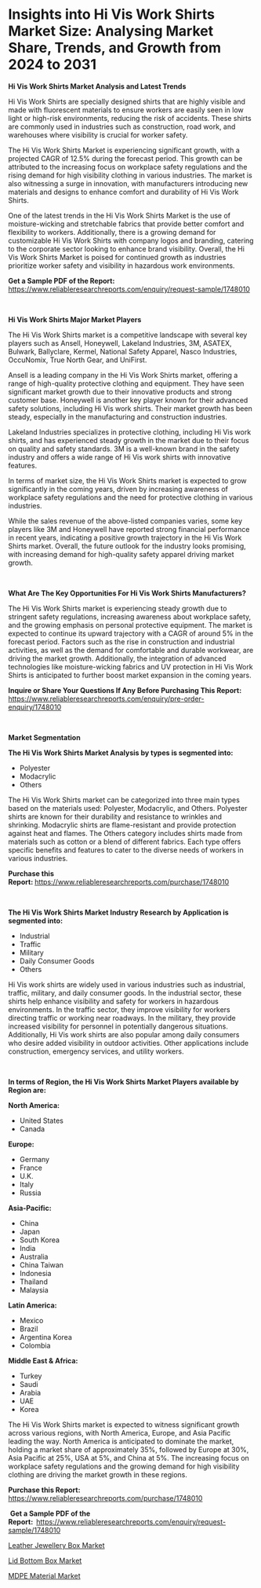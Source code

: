 <p><h1>Insights into Hi Vis Work Shirts Market Size: Analysing Market Share, Trends, and Growth from 2024 to 2031</h1></p><p><strong>Hi Vis Work Shirts Market Analysis and Latest Trends</strong></p>
<p><p>Hi Vis Work Shirts are specially designed shirts that are highly visible and made with fluorescent materials to ensure workers are easily seen in low light or high-risk environments, reducing the risk of accidents. These shirts are commonly used in industries such as construction, road work, and warehouses where visibility is crucial for worker safety.</p><p>The Hi Vis Work Shirts Market is experiencing significant growth, with a projected CAGR of 12.5% during the forecast period. This growth can be attributed to the increasing focus on workplace safety regulations and the rising demand for high visibility clothing in various industries. The market is also witnessing a surge in innovation, with manufacturers introducing new materials and designs to enhance comfort and durability of Hi Vis Work Shirts.</p><p>One of the latest trends in the Hi Vis Work Shirts Market is the use of moisture-wicking and stretchable fabrics that provide better comfort and flexibility to workers. Additionally, there is a growing demand for customizable Hi Vis Work Shirts with company logos and branding, catering to the corporate sector looking to enhance brand visibility. Overall, the Hi Vis Work Shirts Market is poised for continued growth as industries prioritize worker safety and visibility in hazardous work environments.</p></p>
<p><strong>Get a Sample PDF of the Report:&nbsp;</strong> <a href="https://www.reliableresearchreports.com/enquiry/request-sample/1748010">https://www.reliableresearchreports.com/enquiry/request-sample/1748010</a></p>
<p>&nbsp;</p>
<p><strong>Hi Vis Work Shirts Major Market Players</strong></p>
<p><p>The Hi Vis Work Shirts market is a competitive landscape with several key players such as Ansell, Honeywell, Lakeland Industries, 3M, ASATEX, Bulwark, Ballyclare, Kermel, National Safety Apparel, Nasco Industries, OccuNomix, True North Gear, and UniFirst.</p><p>Ansell is a leading company in the Hi Vis Work Shirts market, offering a range of high-quality protective clothing and equipment. They have seen significant market growth due to their innovative products and strong customer base. Honeywell is another key player known for their advanced safety solutions, including Hi Vis work shirts. Their market growth has been steady, especially in the manufacturing and construction industries.</p><p>Lakeland Industries specializes in protective clothing, including Hi Vis work shirts, and has experienced steady growth in the market due to their focus on quality and safety standards. 3M is a well-known brand in the safety industry and offers a wide range of Hi Vis work shirts with innovative features.</p><p>In terms of market size, the Hi Vis Work Shirts market is expected to grow significantly in the coming years, driven by increasing awareness of workplace safety regulations and the need for protective clothing in various industries. </p><p>While the sales revenue of the above-listed companies varies, some key players like 3M and Honeywell have reported strong financial performance in recent years, indicating a positive growth trajectory in the Hi Vis Work Shirts market. Overall, the future outlook for the industry looks promising, with increasing demand for high-quality safety apparel driving market growth.</p></p>
<p>&nbsp;</p>
<p><strong>What Are The Key Opportunities For Hi Vis Work Shirts Manufacturers?</strong></p>
<p><p>The Hi Vis Work Shirts market is experiencing steady growth due to stringent safety regulations, increasing awareness about workplace safety, and the growing emphasis on personal protective equipment. The market is expected to continue its upward trajectory with a CAGR of around 5% in the forecast period. Factors such as the rise in construction and industrial activities, as well as the demand for comfortable and durable workwear, are driving the market growth. Additionally, the integration of advanced technologies like moisture-wicking fabrics and UV protection in Hi Vis Work Shirts is anticipated to further boost market expansion in the coming years.</p></p>
<p><strong>Inquire or Share Your Questions If Any Before Purchasing This Report:</strong> <a href="https://www.reliableresearchreports.com/enquiry/pre-order-enquiry/1748010">https://www.reliableresearchreports.com/enquiry/pre-order-enquiry/1748010</a></p>
<p>&nbsp;</p>
<p><strong>Market Segmentation</strong></p>
<p><strong>The Hi Vis Work Shirts Market Analysis by types is segmented into:</strong></p>
<p><ul><li>Polyester</li><li>Modacrylic</li><li>Others</li></ul></p>
<p><p>The Hi Vis Work Shirts market can be categorized into three main types based on the materials used: Polyester, Modacrylic, and Others. Polyester shirts are known for their durability and resistance to wrinkles and shrinking. Modacrylic shirts are flame-resistant and provide protection against heat and flames. The Others category includes shirts made from materials such as cotton or a blend of different fabrics. Each type offers specific benefits and features to cater to the diverse needs of workers in various industries.</p></p>
<p><strong>Purchase this Report:&nbsp;</strong><a href="https://www.reliableresearchreports.com/purchase/1748010">https://www.reliableresearchreports.com/purchase/1748010</a></p>
<p>&nbsp;</p>
<p><strong>The Hi Vis Work Shirts Market Industry Research by Application is segmented into:</strong></p>
<p><ul><li>Industrial</li><li>Traffic</li><li>Military</li><li>Daily Consumer Goods</li><li>Others</li></ul></p>
<p><p>Hi Vis work shirts are widely used in various industries such as industrial, traffic, military, and daily consumer goods. In the industrial sector, these shirts help enhance visibility and safety for workers in hazardous environments. In the traffic sector, they improve visibility for workers directing traffic or working near roadways. In the military, they provide increased visibility for personnel in potentially dangerous situations. Additionally, Hi Vis work shirts are also popular among daily consumers who desire added visibility in outdoor activities. Other applications include construction, emergency services, and utility workers.</p></p>
<p>&nbsp;</p>
<p><strong>In terms of Region, the Hi Vis Work Shirts Market Players available by Region are:</strong></p>
<p>
    <p> <strong> North America: </strong>
        <ul>
            <li>United States</li>
            <li>Canada</li>
        </ul>
        </p> 
    <p> <strong> Europe: </strong>
        <ul>
            <li>Germany</li>
            <li>France</li>
            <li>U.K.</li>
            <li>Italy</li>
            <li>Russia</li>
        </ul>
        </p> 
    <p> <strong> Asia-Pacific: </strong>
        <ul>
            <li>China</li>
            <li>Japan</li>
            <li>South Korea</li>
            <li>India</li>
            <li>Australia</li>
            <li>China Taiwan</li>
            <li>Indonesia</li>
            <li>Thailand</li>
            <li>Malaysia</li>
        </ul>
        </p> 
    <p> <strong> Latin America: </strong>
        <ul>
            <li>Mexico</li>
            <li>Brazil</li>
            <li>Argentina Korea</li>
            <li>Colombia</li>
        </ul>
        </p> 
    <p> <strong> Middle East & Africa: </strong>
        <ul>
            <li>Turkey</li>
            <li>Saudi</li>
            <li>Arabia</li>
            <li>UAE</li>
            <li>Korea</li>
        </ul>
    </p>
    </p>
<p><p>The Hi Vis Work Shirts market is expected to witness significant growth across various regions, with North America, Europe, and Asia Pacific leading the way. North America is anticipated to dominate the market, holding a market share of approximately 35%, followed by Europe at 30%, Asia Pacific at 25%, USA at 5%, and China at 5%. The increasing focus on workplace safety regulations and the growing demand for high visibility clothing are driving the market growth in these regions.</p></p>
<p><strong>Purchase this Report: </strong><a href="https://www.reliableresearchreports.com/purchase/1748010">https://www.reliableresearchreports.com/purchase/1748010</a></p>
<p>&nbsp;<strong>Get a Sample PDF of the Report:&nbsp;&nbsp;</strong><a href="https://www.reliableresearchreports.com/enquiry/request-sample/1748010">https://www.reliableresearchreports.com/enquiry/request-sample/1748010</a></p>
<p><strong></strong></p>
<p><p><a href="https://github.com/nicholepatriciadoylenwnrjr0/Market-Research-Report-List-1/blob/main/leather-jewellery-box-market.md">Leather Jewellery Box Market</a></p><p><a href="https://github.com/gamblestampleyjenny50m5sl6/Market-Research-Report-List-1/blob/main/lid-bottom-box-market.md">Lid Bottom Box Market</a></p><p><a href="https://github.com/wwwkeltoum/Market-Research-Report-List-2/blob/main/mdpe-material-market.md">MDPE Material Market</a></p></p>